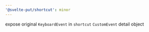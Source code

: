 ```yaml
---
'@svelte-put/shortcut': minor
---
```


expose original `KeyboardEvent` in `shortcut` `CustomEvent` detail object
